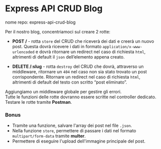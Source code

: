 # Express API CRUD Blog

nome repo: express-api-crud-blog

Per il nostro blog, concentriamoci sul creare 2 rotte:

- **POST /** - rotta `store` del CRUD che riceverà dei dati e creerà un nuovo post. Questa dovrà ricevere i dati in formato `application/x-www-urlencoded` e dovrà ritornare un redirect nel caso di richiesta `html`, altrimenti di default il `json` dell’elemento appena creato.

- **DELETE /:slug** - rotta `destroy` del CRUD che dovrà, attraverso un middleware, ritornare un `404` nel caso non sia stato trovato un post corrispondente. Ritornare un redirect nel caso di richiesta `html`, altrimenti di default del testo con scritto “post eliminato”.

Aggiungiamo un middleware globale per gestire gli errori.  
Tutte le funzioni delle rotte dovranno essere scritte nel controller dedicato.  
Testare le rotte tramite **Postman**.

### Bonus

- Tramite una funzione, salvare l'array dei post nel file `.json`.
- Nella funzione `store`, permettere di passare i dati nel formato `multipart/form-data` tramite **multer**.
- Permettere di eseguire l'upload dell'immagine principale del post.